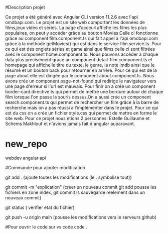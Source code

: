 #Description projet 

Ce projet a été généré avec Angular CLI version 11.2.6 avec l'api omdbapi.com. Le projet est un site web comportant les données de films,jeux video et séries.
La page d'acceuil affiche les films les plus populaires, on peut y accéder grâce au bouton Movies.Celle ci fonctionne grâce au component film.component.ts qui fait appel à l'api omdbapi.com grâce à la méthode getMovies() qui est dans le service film.service.ts. Pour ce qui est des onglets séries et game ainsi que films celle ci sont filtrées avec le component home.component.ts. Nous pouvons accéder à chaque data plus precisement grace au component detail-film.component.ts et homepage qui affiche le titre du texte, le genre, la note imdb ainsi que le résumé et un bouton back pour retourner en arrière. Pour ce qui est de la page about elle est dirigée par le component about.component.ts.
Nous avons crée un component page-not-found qui redirige le navigateur vers une page d'erreur si l'url est mauvais. Pour finir on a créé un component border-card.directive.ts qui permet de mettre une bordure autour de chaque film lorsque l'on passe la souris dessus.On a aussi crée un component search.component.ts qui permet de rechercher un film grâce à la barre de recherche mais on a pas réussi a l'implémenter dans le projet. Pour ce qui est du css on a crée un fichier style.css qui permet de mettre en forme le site web. Pour ce projet nous etions 2 personnes: Estelle Guillaume et Schems Makhlouf et n'avions jamais fait d'angular auparavant.  



# new_repo
webdev angular api

#Commande pour ajouter modification 

git add .
(ajoute toutes les modifications (le . symbolise tout))

git commit -m "explication" 
(creer un nouveau commit git add pousse les fichiers en zone
index, git commit ls sauvegarde reelement dans un nouveau commit)

git status ( verifier etat du fichier)

git push -u origin main (pousse les modifications vers le serveurs github)

#Pour ouvrir le code sur vs code 
code .

